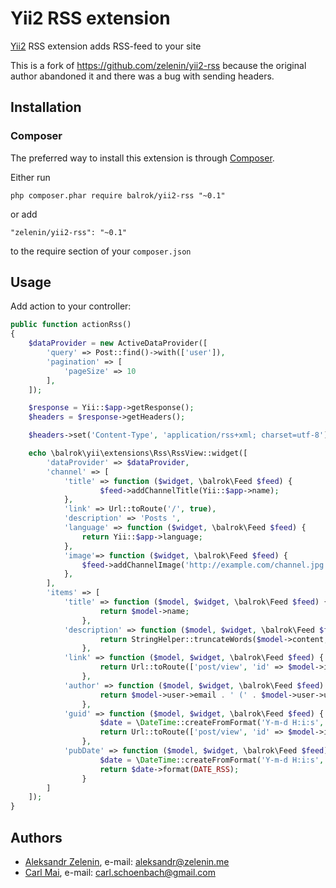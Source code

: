 # Yii2 RSS extension

[Yii2](http://www.yiiframework.com) RSS extension adds RSS-feed to your site

This is a fork of https://github.com/zelenin/yii2-rss because the original author abandoned it and there was a bug with sending headers.

## Installation

### Composer

The preferred way to install this extension is through [Composer](http://getcomposer.org/).

Either run

```
php composer.phar require balrok/yii2-rss "~0.1"
```

or add

```
"zelenin/yii2-rss": "~0.1"
```

to the require section of your ```composer.json```

## Usage

Add action to your controller:

```php
public function actionRss()
{
    $dataProvider = new ActiveDataProvider([
        'query' => Post::find()->with(['user']),
        'pagination' => [
            'pageSize' => 10
        ],
    ]);

    $response = Yii::$app->getResponse();
    $headers = $response->getHeaders();

    $headers->set('Content-Type', 'application/rss+xml; charset=utf-8');

    echo \balrok\yii\extensions\Rss\RssView::widget([
        'dataProvider' => $dataProvider,
        'channel' => [
            'title' => function ($widget, \balrok\Feed $feed) {
                    $feed->addChannelTitle(Yii::$app->name);
            },
            'link' => Url::toRoute('/', true),
            'description' => 'Posts ',
            'language' => function ($widget, \balrok\Feed $feed) {
                return Yii::$app->language;
            },
            'image'=> function ($widget, \balrok\Feed $feed) {
                $feed->addChannelImage('http://example.com/channel.jpg', 'http://example.com', 88, 31, 'Image description');
            },
        ],
        'items' => [
            'title' => function ($model, $widget, \balrok\Feed $feed) {
                    return $model->name;
                },
            'description' => function ($model, $widget, \balrok\Feed $feed) {
                    return StringHelper::truncateWords($model->content, 50);
                },
            'link' => function ($model, $widget, \balrok\Feed $feed) {
                    return Url::toRoute(['post/view', 'id' => $model->id], true);
                },
            'author' => function ($model, $widget, \balrok\Feed $feed) {
                    return $model->user->email . ' (' . $model->user->username . ')';
                },
            'guid' => function ($model, $widget, \balrok\Feed $feed) {
                    $date = \DateTime::createFromFormat('Y-m-d H:i:s', $model->updated_at);
                    return Url::toRoute(['post/view', 'id' => $model->id], true) . ' ' . $date->format(DATE_RSS);
                },
            'pubDate' => function ($model, $widget, \balrok\Feed $feed) {
                    $date = \DateTime::createFromFormat('Y-m-d H:i:s', $model->updated_at);
                    return $date->format(DATE_RSS);
                }
        ]
    ]);
}
```

## Authors

* [Aleksandr Zelenin](https://github.com/zelenin/), e-mail: [aleksandr@zelenin.me](mailto:aleksandr@zelenin.me)
* [Carl Mai](https://github.com/balrok/), e-mail: [carl.schoenbach@gmail.com](mailto:carl.schoenbach@gmail.com)
